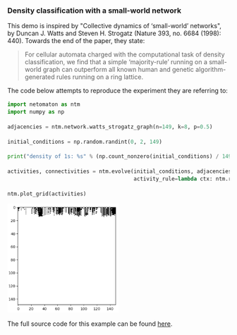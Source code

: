 ### Density classification with a small-world network

This demo is inspired by "Collective dynamics of ‘small-world’ networks",
by Duncan J. Watts and Steven H. Strogatz (Nature 393, no. 6684
(1998): 440). Towards the end of the paper, they state:

> For cellular automata charged with the computational task of density classification, we find that a simple ‘majority-rule’ running on a small-world graph can outperform all known human and genetic algorithm-generated rules running on a ring lattice.


The code below attempts to reproduce the experiment they are referring to:

```python
import netomaton as ntm
import numpy as np

adjacencies = ntm.network.watts_strogatz_graph(n=149, k=8, p=0.5)

initial_conditions = np.random.randint(0, 2, 149)

print("density of 1s: %s" % (np.count_nonzero(initial_conditions) / 149))

activities, connectivities = ntm.evolve(initial_conditions, adjacencies, timesteps=149,
                                        activity_rule=lambda ctx: ntm.rules.majority_rule(ctx))

ntm.plot_grid(activities)
```

<img src="../../resources/small_world.png" width="50%"/>

The full source code for this example can be found [here](small_world_density_classification_demo.py).
